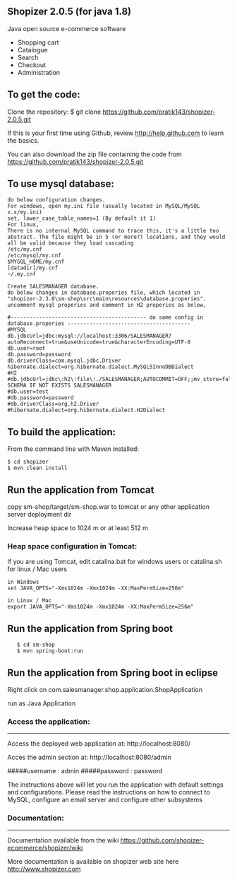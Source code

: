 Shopizer 2.0.5 (for java 1.8)
-------------------

Java open source e-commerce software

- Shopping cart
- Catalogue
- Search
- Checkout
- Administration


To get the code:
-------------------
Clone the repository:
$ git clone https://github.com/pratik143/shopizer-2.0.5.git

If this is your first time using Github, review http://help.github.com to learn the basics.

You can also download the zip file containing the code from https://github.com/pratik143/shopizer-2.0.5.git

To use mysql database:
-------------------
	do below configuration changes.
	For windows, open my.ini file (usually located in MySQL/MySQL x.x/my.ini)
 	set, lower_case_table_names=1 (By default it 1)
	For linux,
 	There is no internal MySQL command to trace this, it's a little too abstract. The file might be in 5 (or more?) locations, and they would all be valid because they load cascading
 	/etc/my.cnf
 	/etc/mysql/my.cnf
 	$MYSQL_HOME/my.cnf
 	[datadir]/my.cnf
 	~/.my.cnf
	
	Create SALESMANAGER database.
	do below changes in database.properies file, which located in "shopizer-2.3.0\sm-shop\src\main\resources\database.properies".
	uncomment mysql properies and comment in H2 properies as below,

	#------------------------------------------- do same config in database.properies ---------------------------------------
	#MYSQL
	db.jdbcUrl=jdbc:mysql://localhost:3306/SALESMANAGER?autoReconnect=true&useUnicode=true&characterEncoding=UTF-8
	db.user=root
	db.password=password
	db.driverClass=com.mysql.jdbc.Driver
	hibernate.dialect=org.hibernate.dialect.MySQL5InnoDBDialect
	#H2
	#db.jdbcUrl=jdbc\:h2\:file\:./SALESMANAGER;AUTOCOMMIT=OFF;;mv_store=false;INIT\=CREATE SCHEMA IF NOT EXISTS SALESMANAGER
	#db.user=test
	#db.password=password
	#db.driverClass=org.h2.Driver
	#hibernate.dialect=org.hibernate.dialect.H2Dialect	


To build the application:
-------------------	
From the command line with Maven installed:

	$ cd shopizer
	$ mvn clean install
	

Run the application from Tomcat 
-------------------
copy sm-shop/target/sm-shop.war to tomcat or any other application server deployment dir

Increase heap space to 1024 m or at least 512 m

### Heap space configuration in Tomcat:


If you are using Tomcat, edit catalina.bat for windows users or catalina.sh for linux / Mac users

	in Windows
	set JAVA_OPTS="-Xms1024m -Xmx1024m -XX:MaxPermSize=256m" 
	
	in Linux / Mac
	export JAVA_OPTS="-Xms1024m -Xmx1024m -XX:MaxPermSize=256m" 

Run the application from Spring boot 
-------------------

       $ cd sm-shop
       $ mvn spring-boot:run

Run the application from Spring boot in eclipse
-------------------

Right click on com.salesmanager.shop.application.ShopApplication

run as Java Application

### Access the application:
-------------------

Access the deployed web application at: http://localhost:8080/

Acces the admin section at: http://localhost:8080/admin

#####username : admin
#####password : password

The instructions above will let you run the application with default settings and configurations.
Please read the instructions on how to connect to MySQL, configure an email server and configure other subsystems


### Documentation:
-------------------

Documentation available from the wiki <https://github.com/shopizer-ecommerce/shopizer/wiki>

More documentation is available on shopizer web site here <http://www.shopizer.com>
